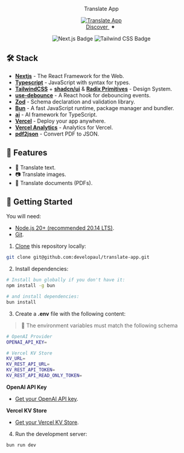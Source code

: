 <div align="center">
<p>Translate App</p>
</div>

<div align="center">
  <a href="https://talk-translate.vercel.app" target="_blank">
    <img src="https://github.com/developaul/translate-app/assets/59939843/15e601e1-1012-45f1-93e9-78acc5500193" alt="Translate App" >
  </a>
</div>

<div align="center">  
  <a href="https://talk-translate.vercel.app" target="_blank">
    Discover
  </a>
  <span>&nbsp;✦&nbsp;</span>
</div>

</p>

<div align="center">

![Next.js Badge](https://img.shields.io/badge/Next.js&nbsp;14-000?logo=nextdotjs&logoColor=fff&style=flat)
![Tailwind CSS Badge](https://img.shields.io/badge/Tailwind%20CSS-06B6D4?logo=tailwindcss&logoColor=fff&style=flat)

</div>

## 🛠️ Stack

- [**Nextjs**](https://nextjs.org/) - The React Framework for the Web.
- [**Typescript**](https://www.typescriptlang.org/) - JavaScript with syntax for types.
- [**TailwindCSS**](https://tailwindcss.com) + [**shadcn/ui**](https://ui.shadcn.com) & [**Radix Primitives**](https://www.radix-ui.com) - Design System.
- [**use-debounce**](https://github.com/xnimorz/use-debounce) - A React hook for debouncing events.
- [**Zod**](https://zod.dev/) - Schema declaration and validation library.
- [**Bun**](https://bun.sh/) - A fast JavaScript runtime, package manager and bundler.
- [**ai**](https://sdk.vercel.ai/docs/introduction) - AI framework for TypeScript.
- [**Vercel**](https://vercel.com/) - Deploy your app anywhere.
- [**Vercel Analytics**](https://vercel.com/analytics) - Analytics for Vercel.
- [**pdf2json**](https://github.com/modesty/pdf2json) - Convert PDF to JSON.

<!-- Help me to describe features of this project -->

## 📝 Features

- 📄 Translate text.
- 📷 Translate images.
- 📕 Translate documents (PDFs).

## 🚀 Getting Started

You will need:

- [Node.js 20+ (recommended 20.14 LTS)](https://nodejs.org/en/).
- [Git](https://git-scm.com/).

1. [Clone](https://github.com/developaul/translate-app.git) this repository locally:

```bash
git clone git@github.com:developaul/translate-app.git
```

2. Install dependencies:

```bash
# Install bun globally if you don't have it:
npm install -g bun

# and install dependencies:
bun install
```

3. Create a **.env** file with the following content:

> 🚧 The environment variables must match the following schema

```bash
# OpenAI Provider
OPENAI_API_KEY=

# Vercel KV Store
KV_URL=
KV_REST_API_URL=
KV_REST_API_TOKEN=
KV_REST_API_READ_ONLY_TOKEN=
```

**OpenAI API Key**

- [Get your OpenAI API key](https://platform.openai.com/account/api-keys).

**Vercel KV Store**

- [Get your Vercel KV Store](https://vercel.com/docs/storage/vercel-kv/quickstart).

4. Run the development server:

```bash
bun run dev
```
